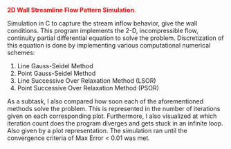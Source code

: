 <span style="color:red"> **2D Wall Streamline Flow Pattern Simulation**.</span>


Simulation in C to capture the stream inflow behavior, give the wall conditions. 
This program implements the 2-D, incompressible flow, continuity partial differential equation to solve the problem. Discretization of this equation is done by implementing various computational numerical schemes:
1. Line Gauss-Seidel Method
2. Point Gauss-Seidel Method
3. Line Successive Over Relaxation Method (LSOR)
4. Point Successive Over Relaxation Method (PSOR)

As a subtask, I also compared how soon each of the aforementioned methods solve the problem. This is represented in the number of iterations given on each corresponding plot.
Furthermore, I also visualized at which iteration count does the program diverges and gets stuck in an infinite loop. Also given by a plot representation. 
The simulation ran until the convergence criteria of Max Error < 0.01 was met.

